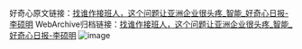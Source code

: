 好奇心原文链接：[找谁作接班人，这个问题让亚洲企业很头疼_智能_好奇心日报-李硕明](https://www.qdaily.com/articles/3956.html)
WebArchive归档链接：[找谁作接班人，这个问题让亚洲企业很头疼_智能_好奇心日报-李硕明](http://web.archive.org/web/20190623153253/https://www.qdaily.com/articles/3956.html)
![image](http://ww3.sinaimg.cn/large/007d5XDply1g3vdnf4djtj30u050ub29)